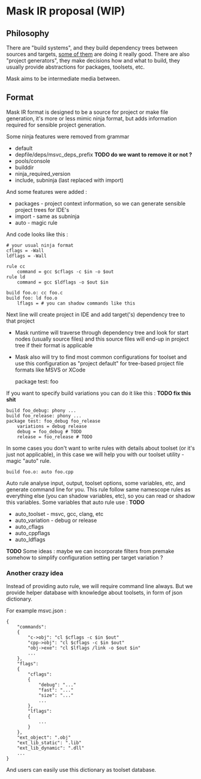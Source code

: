 # Mask IR proposal (WIP)

## Philosophy

There are "build systems", and they build dependency trees between sources and targets,
[some of them](https://martine.github.io/ninja/) are doing it really good.
There are also "project generators", they make decisions how and what to build,
they usually provide abstractions for packages, toolsets, etc.

Mask aims to be intermediate media between.

## Format

Mask IR format is designed to be a source for project or make file generation,
it's more or less mimic ninja format, but adds information required for sensible
project generation.

Some ninja features were removed from grammar
* default
* depfile/deps/msvc_deps_prefix **TODO do we want to remove it or not ?**
* pools/console
* builddir
* ninja_required_version
* include, subninja (last replaced with import)

And some features were added :
* packages - project context information, so we can generate sensible project trees for IDE's
* import - same as subninja
* auto - magic rule

And code looks like this :

	# your usual ninja format
	cflags = -Wall
	ldflags = -Wall

	rule cc
		command = gcc $cflags -c $in -o $out 
	rule ld
		command = gcc $ldflags -o $out $in

	build foo.o: cc foo.c
	build foo: ld foo.o
		lflags = # you can shadow commands like this

Next line will create project in IDE and add target('s) dependency tree to that project
* Mask runtime will traverse through dependency tree and look for start nodes (usually source files)
and this source files will end-up in project tree if their format is applicable
* Mask also will try to find most common configurations for toolset
and use this configuration as "project default" for tree-based project file formats like MSVS or XCode

	package test: foo

If you want to specify build variations you can do it like this : **TODO fix this shit**

	build foo_debug: phony ...
	build foo_release: phony ...
	package test: foo_debug foo_release
		variations = debug release 
		debug = foo_debug # TODO
		release = foo_release # TODO

In some cases you don't want to write rules with details about toolset (or it's just not applicable),
in this case we will help you with our toolset utility - magic "auto" rule.

	build foo.o: auto foo.cpp

Auto rule analyse input, output, toolset options, some variables, etc, and generate command line for you.
This rule follow same namescope rules as everything else (you can shadow variables, etc), so you can read or shadow this variables.
Some variables that auto rule use : **TODO**
* auto_toolset - msvc, gcc, clang, etc
* auto_variation - debug or release
* auto_cflags
* auto_cppflags
* auto_ldflags

**TODO** Some ideas : maybe we can incorporate filters from premake somehow to simplify configuration setting per target variation ?

### Another crazy idea
Instead of providing auto rule, we will require command line always. But we provide helper database with knowledge about toolsets, in form of json dictionary.

For example msvc.json :

	{
		"commands":
		{
			"c->obj": "cl $cflags -c $in $out"
			"cpp->obj": "cl $cflags -c $in $out"
			"obj->exe": "cl $lflags /link -o $out $in"
			...
		},
		"flags":
		{
			"cflags":
			{
				"debug": "..."
				"fast": "..."
				"size": "..."
				...
			},
			"lflags":
			{
				...
			}
		},
		"ext_object": ".obj"
		"ext_lib_static": ".lib"
		"ext_lib_dynamic": ".dll"
		...
	}
	
And users can easily use this dictionary as toolset database.
